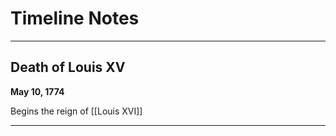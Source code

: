 # Timeline Notes
----
## Death of Louis XV
**May 10, 1774**

Begins the reign of [[Louis XVI]]

---


